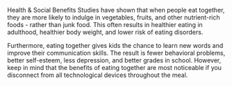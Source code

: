 Health & Social Benefits
Studies have shown that when people eat together, they are more likely to indulge in vegetables, fruits, and other nutrient-rich foods - rather than junk food. This often results in healthier eating in adulthood, healthier body weight, and lower risk of eating disorders.

Furthermore, eating together gives kids the chance to learn new words and improve their communication skills. The result is fewer behavioral problems, better self-esteem, less depression, and better grades in school. However, keep in mind that the benefits of eating together are most noticeable if you disconnect from all technological devices throughout the meal.



